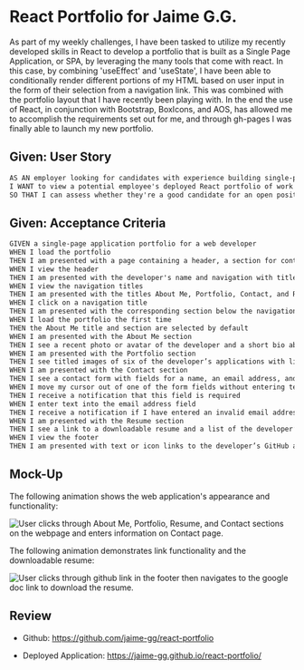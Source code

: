 # React Portfolio for Jaime G.G. 

As part of my weekly challenges, I have been tasked to utilize my recently developed skills in React to develop a portfolio that is built as a Single Page Application, or SPA, by leveraging the many tools that come with react. In this case, by combining 'useEffect' and 'useState', I have been able to conditionally render different portions of my HTML based on user input in the form of their selection from a navigation link. This was combined with the portfolio layout that I have recently been playing with. 
In the end the use of React, in conjunction with Bootstrap, BoxIcons, and AOS, has allowed me to accomplish the requirements set out for me, and through gh-pages I was finally able to launch my new portfolio. 

## Given: User Story

```md
AS AN employer looking for candidates with experience building single-page applications
I WANT to view a potential employee's deployed React portfolio of work samples
SO THAT I can assess whether they're a good candidate for an open position
```

## Given:  Acceptance Criteria

```md
GIVEN a single-page application portfolio for a web developer
WHEN I load the portfolio
THEN I am presented with a page containing a header, a section for content, and a footer
WHEN I view the header
THEN I am presented with the developer's name and navigation with titles corresponding to different sections of the portfolio
WHEN I view the navigation titles
THEN I am presented with the titles About Me, Portfolio, Contact, and Resume, and the title corresponding to the current section is highlighted
WHEN I click on a navigation title
THEN I am presented with the corresponding section below the navigation without the page reloading and that title is highlighted
WHEN I load the portfolio the first time
THEN the About Me title and section are selected by default
WHEN I am presented with the About Me section
THEN I see a recent photo or avatar of the developer and a short bio about them
WHEN I am presented with the Portfolio section
THEN I see titled images of six of the developer’s applications with links to both the deployed applications and the corresponding GitHub repository
WHEN I am presented with the Contact section
THEN I see a contact form with fields for a name, an email address, and a message
WHEN I move my cursor out of one of the form fields without entering text
THEN I receive a notification that this field is required
WHEN I enter text into the email address field
THEN I receive a notification if I have entered an invalid email address
WHEN I am presented with the Resume section
THEN I see a link to a downloadable resume and a list of the developer’s proficiencies
WHEN I view the footer
THEN I am presented with text or icon links to the developer’s GitHub and LinkedIn profiles, and their profile on a third platform (Stack Overflow, Twitter)
```

## Mock-Up

The following animation shows the web application's appearance and functionality:

![User clicks through About Me, Portfolio, Resume, and Contact sections on the webpage and enters information on Contact page.](./img/one.gif)

The following animation demonstrates link functionality and the downloadable resume:

![User clicks through github link in the footer then navigates to the google doc link to download the resume.](./img/two.gif)

## Review

* Github: https://github.com/jaime-gg/react-portfolio

* Deployed Application: https://jaime-gg.github.io/react-portfolio/ 
